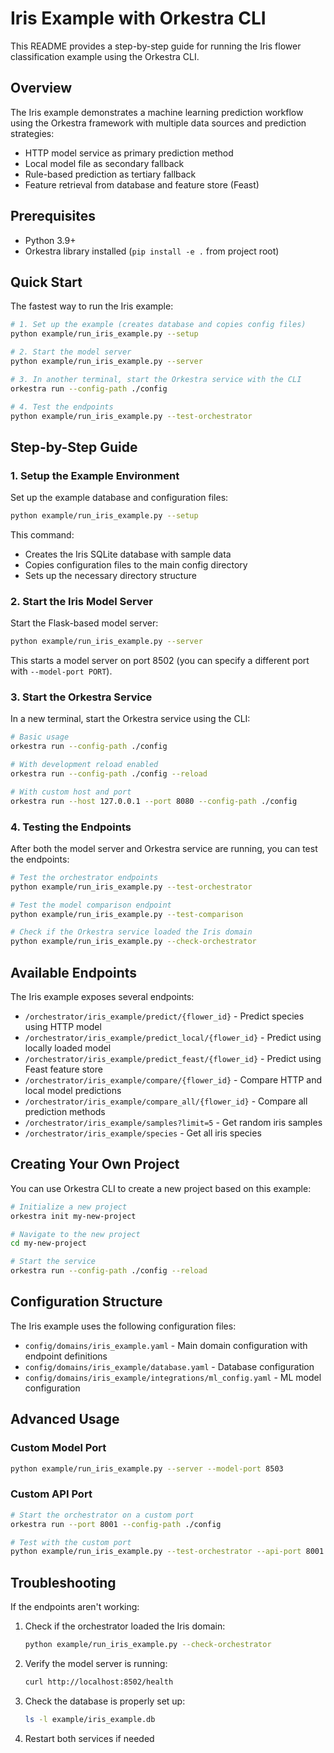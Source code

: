 # Iris Example with Orkestra CLI

This README provides a step-by-step guide for running the Iris flower classification example using the Orkestra CLI.

## Overview

The Iris example demonstrates a machine learning prediction workflow using the Orkestra framework with multiple data sources and prediction strategies:

- HTTP model service as primary prediction method
- Local model file as secondary fallback
- Rule-based prediction as tertiary fallback
- Feature retrieval from database and feature store (Feast)

## Prerequisites

- Python 3.9+
- Orkestra library installed (`pip install -e .` from project root)

## Quick Start

The fastest way to run the Iris example:

```bash
# 1. Set up the example (creates database and copies config files)
python example/run_iris_example.py --setup

# 2. Start the model server
python example/run_iris_example.py --server

# 3. In another terminal, start the Orkestra service with the CLI
orkestra run --config-path ./config

# 4. Test the endpoints
python example/run_iris_example.py --test-orchestrator
```

## Step-by-Step Guide

### 1. Setup the Example Environment

Set up the example database and configuration files:

```bash
python example/run_iris_example.py --setup
```

This command:
- Creates the Iris SQLite database with sample data
- Copies configuration files to the main config directory
- Sets up the necessary directory structure

### 2. Start the Iris Model Server

Start the Flask-based model server:

```bash
python example/run_iris_example.py --server
```

This starts a model server on port 8502 (you can specify a different port with `--model-port PORT`).

### 3. Start the Orkestra Service

In a new terminal, start the Orkestra service using the CLI:

```bash
# Basic usage
orkestra run --config-path ./config

# With development reload enabled
orkestra run --config-path ./config --reload

# With custom host and port
orkestra run --host 127.0.0.1 --port 8080 --config-path ./config
```

### 4. Testing the Endpoints

After both the model server and Orkestra service are running, you can test the endpoints:

```bash
# Test the orchestrator endpoints
python example/run_iris_example.py --test-orchestrator

# Test the model comparison endpoint
python example/run_iris_example.py --test-comparison

# Check if the Orkestra service loaded the Iris domain
python example/run_iris_example.py --check-orchestrator
```

## Available Endpoints

The Iris example exposes several endpoints:

- `/orchestrator/iris_example/predict/{flower_id}` - Predict species using HTTP model
- `/orchestrator/iris_example/predict_local/{flower_id}` - Predict using locally loaded model
- `/orchestrator/iris_example/predict_feast/{flower_id}` - Predict using Feast feature store
- `/orchestrator/iris_example/compare/{flower_id}` - Compare HTTP and local model predictions
- `/orchestrator/iris_example/compare_all/{flower_id}` - Compare all prediction methods
- `/orchestrator/iris_example/samples?limit=5` - Get random iris samples
- `/orchestrator/iris_example/species` - Get all iris species

## Creating Your Own Project

You can use Orkestra CLI to create a new project based on this example:

```bash
# Initialize a new project
orkestra init my-new-project

# Navigate to the new project
cd my-new-project

# Start the service
orkestra run --config-path ./config --reload
```

## Configuration Structure

The Iris example uses the following configuration files:

- `config/domains/iris_example.yaml` - Main domain configuration with endpoint definitions
- `config/domains/iris_example/database.yaml` - Database configuration
- `config/domains/iris_example/integrations/ml_config.yaml` - ML model configuration

## Advanced Usage

### Custom Model Port

```bash
python example/run_iris_example.py --server --model-port 8503
```

### Custom API Port

```bash
# Start the orchestrator on a custom port
orkestra run --port 8001 --config-path ./config

# Test with the custom port
python example/run_iris_example.py --test-orchestrator --api-port 8001
```

## Troubleshooting

If the endpoints aren't working:

1. Check if the orchestrator loaded the Iris domain:
   ```bash
   python example/run_iris_example.py --check-orchestrator
   ```

2. Verify the model server is running:
   ```bash
   curl http://localhost:8502/health
   ```

3. Check the database is properly set up:
   ```bash
   ls -l example/iris_example.db
   ```

4. Restart both services if needed